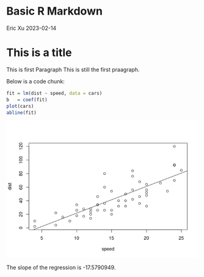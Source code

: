 Basic R Markdown
================
Eric Xu
2023-02-14

<!-- basic.md is generated from basic.Rmd. Please edit that file -->

# This is a title

This is first Paragraph This is still the first praagraph.

Below is a code chunk:

``` r
fit = lm(dist ~ speed, data = cars)
b   = coef(fit)
plot(cars)
abline(fit)
```

![](basic_files/figure-gfm/unnamed-chunk-2-1.png)<!-- -->

The slope of the regression is -17.5790949.
